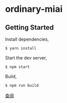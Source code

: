# ordinary-miai

## Getting Started

Install dependencies,

```bash
$ yarn install
```

Start the dev server,

```bash
$ npm start
```

Build,

```bash
$ npm run build
```

[查阅](https://303394539.github.io/ordinary-miai/)